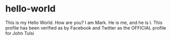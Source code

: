 # hello-world
This is my Hello World. How are you?
I am Mark. He is me, and he is I.
This profile has been verified as by Facebook and Twitter as the OFFICIAL profile for John Tulsi
